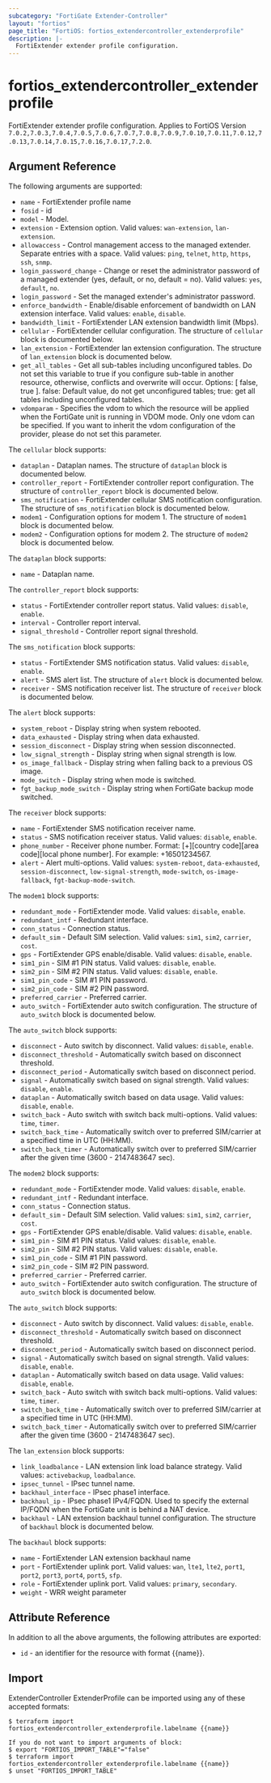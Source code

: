 ```yaml
---
subcategory: "FortiGate Extender-Controller"
layout: "fortios"
page_title: "FortiOS: fortios_extendercontroller_extenderprofile"
description: |-
  FortiExtender extender profile configuration.
---
```


# fortios_extendercontroller_extenderprofile
FortiExtender extender profile configuration. Applies to FortiOS Version `7.0.2,7.0.3,7.0.4,7.0.5,7.0.6,7.0.7,7.0.8,7.0.9,7.0.10,7.0.11,7.0.12,7.0.13,7.0.14,7.0.15,7.0.16,7.0.17,7.2.0`.

## Argument Reference

The following arguments are supported:

* `name` - FortiExtender profile name
* `fosid` - id
* `model` - Model.
* `extension` - Extension option. Valid values: `wan-extension`, `lan-extension`.
* `allowaccess` - Control management access to the managed extender. Separate entries with a space. Valid values: `ping`, `telnet`, `http`, `https`, `ssh`, `snmp`.
* `login_password_change` - Change or reset the administrator password of a managed extender (yes, default, or no, default = no). Valid values: `yes`, `default`, `no`.
* `login_password` - Set the managed extender's administrator password.
* `enforce_bandwidth` - Enable/disable enforcement of bandwidth on LAN extension interface. Valid values: `enable`, `disable`.
* `bandwidth_limit` - FortiExtender LAN extension bandwidth limit (Mbps).
* `cellular` - FortiExtender cellular configuration. The structure of `cellular` block is documented below.
* `lan_extension` - FortiExtender lan extension configuration. The structure of `lan_extension` block is documented below.
* `get_all_tables` - Get all sub-tables including unconfigured tables. Do not set this variable to true if you configure sub-table in another resource, otherwise, conflicts and overwrite will occur. Options: [ false, true ]. false: Default value, do not get unconfigured tables; true: get all tables including unconfigured tables. 
* `vdomparam` - Specifies the vdom to which the resource will be applied when the FortiGate unit is running in VDOM mode. Only one vdom can be specified. If you want to inherit the vdom configuration of the provider, please do not set this parameter.

The `cellular` block supports:

* `dataplan` - Dataplan names. The structure of `dataplan` block is documented below.
* `controller_report` - FortiExtender controller report configuration. The structure of `controller_report` block is documented below.
* `sms_notification` - FortiExtender cellular SMS notification configuration. The structure of `sms_notification` block is documented below.
* `modem1` - Configuration options for modem 1. The structure of `modem1` block is documented below.
* `modem2` - Configuration options for modem 2. The structure of `modem2` block is documented below.

The `dataplan` block supports:

* `name` - Dataplan name.

The `controller_report` block supports:

* `status` - FortiExtender controller report status. Valid values: `disable`, `enable`.
* `interval` - Controller report interval.
* `signal_threshold` - Controller report signal threshold.

The `sms_notification` block supports:

* `status` - FortiExtender SMS notification status. Valid values: `disable`, `enable`.
* `alert` - SMS alert list. The structure of `alert` block is documented below.
* `receiver` - SMS notification receiver list. The structure of `receiver` block is documented below.

The `alert` block supports:

* `system_reboot` - Display string when system rebooted.
* `data_exhausted` - Display string when data exhausted.
* `session_disconnect` - Display string when session disconnected.
* `low_signal_strength` - Display string when signal strength is low.
* `os_image_fallback` - Display string when falling back to a previous OS image.
* `mode_switch` - Display string when mode is switched.
* `fgt_backup_mode_switch` - Display string when FortiGate backup mode switched.

The `receiver` block supports:

* `name` - FortiExtender SMS notification receiver name.
* `status` - SMS notification receiver status. Valid values: `disable`, `enable`.
* `phone_number` - Receiver phone number.  Format: [+][country code][area code][local phone number].  For example: +16501234567.
* `alert` - Alert multi-options. Valid values: `system-reboot`, `data-exhausted`, `session-disconnect`, `low-signal-strength`, `mode-switch`, `os-image-fallback`, `fgt-backup-mode-switch`.

The `modem1` block supports:

* `redundant_mode` - FortiExtender mode. Valid values: `disable`, `enable`.
* `redundant_intf` - Redundant interface.
* `conn_status` - Connection status.
* `default_sim` - Default SIM selection. Valid values: `sim1`, `sim2`, `carrier`, `cost`.
* `gps` - FortiExtender GPS enable/disable. Valid values: `disable`, `enable`.
* `sim1_pin` - SIM #1 PIN status. Valid values: `disable`, `enable`.
* `sim2_pin` - SIM #2 PIN status. Valid values: `disable`, `enable`.
* `sim1_pin_code` - SIM #1 PIN password.
* `sim2_pin_code` - SIM #2 PIN password.
* `preferred_carrier` - Preferred carrier.
* `auto_switch` - FortiExtender auto switch configuration. The structure of `auto_switch` block is documented below.

The `auto_switch` block supports:

* `disconnect` - Auto switch by disconnect. Valid values: `disable`, `enable`.
* `disconnect_threshold` - Automatically switch based on disconnect threshold.
* `disconnect_period` - Automatically switch based on disconnect period.
* `signal` - Automatically switch based on signal strength. Valid values: `disable`, `enable`.
* `dataplan` - Automatically switch based on data usage. Valid values: `disable`, `enable`.
* `switch_back` - Auto switch with switch back multi-options. Valid values: `time`, `timer`.
* `switch_back_time` - Automatically switch over to preferred SIM/carrier at a specified time in UTC (HH:MM).
* `switch_back_timer` - Automatically switch over to preferred SIM/carrier after the given time (3600 - 2147483647 sec).

The `modem2` block supports:

* `redundant_mode` - FortiExtender mode. Valid values: `disable`, `enable`.
* `redundant_intf` - Redundant interface.
* `conn_status` - Connection status.
* `default_sim` - Default SIM selection. Valid values: `sim1`, `sim2`, `carrier`, `cost`.
* `gps` - FortiExtender GPS enable/disable. Valid values: `disable`, `enable`.
* `sim1_pin` - SIM #1 PIN status. Valid values: `disable`, `enable`.
* `sim2_pin` - SIM #2 PIN status. Valid values: `disable`, `enable`.
* `sim1_pin_code` - SIM #1 PIN password.
* `sim2_pin_code` - SIM #2 PIN password.
* `preferred_carrier` - Preferred carrier.
* `auto_switch` - FortiExtender auto switch configuration. The structure of `auto_switch` block is documented below.

The `auto_switch` block supports:

* `disconnect` - Auto switch by disconnect. Valid values: `disable`, `enable`.
* `disconnect_threshold` - Automatically switch based on disconnect threshold.
* `disconnect_period` - Automatically switch based on disconnect period.
* `signal` - Automatically switch based on signal strength. Valid values: `disable`, `enable`.
* `dataplan` - Automatically switch based on data usage. Valid values: `disable`, `enable`.
* `switch_back` - Auto switch with switch back multi-options. Valid values: `time`, `timer`.
* `switch_back_time` - Automatically switch over to preferred SIM/carrier at a specified time in UTC (HH:MM).
* `switch_back_timer` - Automatically switch over to preferred SIM/carrier after the given time (3600 - 2147483647 sec).

The `lan_extension` block supports:

* `link_loadbalance` - LAN extension link load balance strategy. Valid values: `activebackup`, `loadbalance`.
* `ipsec_tunnel` - IPsec tunnel name.
* `backhaul_interface` - IPsec phase1 interface.
* `backhaul_ip` - IPsec phase1 IPv4/FQDN. Used to specify the external IP/FQDN when the FortiGate unit is behind a NAT device.
* `backhaul` - LAN extension backhaul tunnel configuration. The structure of `backhaul` block is documented below.

The `backhaul` block supports:

* `name` - FortiExtender LAN extension backhaul name
* `port` - FortiExtender uplink port. Valid values: `wan`, `lte1`, `lte2`, `port1`, `port2`, `port3`, `port4`, `port5`, `sfp`.
* `role` - FortiExtender uplink port. Valid values: `primary`, `secondary`.
* `weight` - WRR weight parameter


## Attribute Reference

In addition to all the above arguments, the following attributes are exported:
* `id` - an identifier for the resource with format {{name}}.

## Import

ExtenderController ExtenderProfile can be imported using any of these accepted formats:
```
$ terraform import fortios_extendercontroller_extenderprofile.labelname {{name}}

If you do not want to import arguments of block:
$ export "FORTIOS_IMPORT_TABLE"="false"
$ terraform import fortios_extendercontroller_extenderprofile.labelname {{name}}
$ unset "FORTIOS_IMPORT_TABLE"
```
